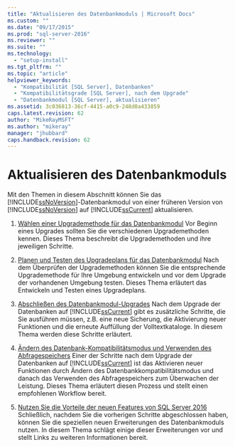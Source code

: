 ```yaml
---
title: "Aktualisieren des Datenbankmoduls | Microsoft Docs"
ms.custom: ""
ms.date: "09/17/2015"
ms.prod: "sql-server-2016"
ms.reviewer: ""
ms.suite: ""
ms.technology: 
  - "setup-install"
ms.tgt_pltfrm: ""
ms.topic: "article"
helpviewer_keywords: 
  - "Kompatibilität [SQL Server], Datenbanken"
  - "Kompatibilitätsgrade [SQL Server], nach dem Upgrade"
  - "Datenbankmodul [SQL Server], aktualisieren"
ms.assetid: 3c036813-36cf-4415-a0c9-248d0a433859
caps.latest.revision: 62
author: "MikeRayMSFT"
ms.author: "mikeray"
manager: "jhubbard"
caps.handback.revision: 62
---
```

# Aktualisieren des Datenbankmoduls
  Mit den Themen in diesem Abschnitt können Sie das [!INCLUDE[ssNoVersion](../../includes/ssnoversion-md.md)]-Datenbankmodul von einer früheren Version von [!INCLUDE[ssNoVersion](../../includes/ssnoversion-md.md)] auf [!INCLUDE[ssCurrent](../../includes/sscurrent-md.md)] aktualisieren.  
  
1.  [Wählen einer Upgrademethode für das Datenbankmodul](../../database-engine/install-windows/choose-a-database-engine-upgrade-method.md) Vor Beginn eines Upgrades sollten Sie die verschiedenen Upgrademethoden kennen. Dieses Thema beschreibt die Upgrademethoden und ihre jeweiligen Schritte.  
  
2.  [Planen und Testen des Upgradeplans für das Datenbankmodul](../../database-engine/install-windows/plan-and-test-the-database-engine-upgrade-plan.md) Nach dem Überprüfen der Upgrademethoden können Sie die entsprechende Upgrademethode für Ihre Umgebung entwickeln und vor dem Upgrade der vorhandenen Umgebung testen. Dieses Thema erläutert das Entwickeln und Testen eines Upgradeplans.  
  
3.  [Abschließen des Datenbankmodul-Upgrades](../../database-engine/install-windows/complete-the-database-engine-upgrade.md) Nach dem Upgrade der Datenbanken auf [!INCLUDE[ssCurrent](../../includes/sscurrent-md.md)] gibt es zusätzliche Schritte, die Sie ausführen müssen, z.B. eine neue Sicherung, die Aktivierung neuer Funktionen und die erneute Auffüllung der Volltextkataloge. In diesem Thema werden diese Schritte erläutert.  
  
4.  [Ändern des Datenbank-Kompatibilitätsmodus und Verwenden des Abfragespeichers](../../database-engine/install-windows/change-the-database-compatibility-mode-and-use-the-query-store.md) Einer der Schritte nach dem Upgrade der Datenbanken auf [!INCLUDE[ssCurrent](../../includes/sscurrent-md.md)] ist das Aktivieren neuer Funktionen durch Ändern des Datenbankkompatibilitätsmodus und danach das Verwenden des Abfragespeichers zum Überwachen der Leistung. Dieses Thema erläutert diesen Prozess und stellt einen empfohlenen Workflow bereit.  
  
5.  [Nutzen Sie die Vorteile der neuen Features von SQL Server 2016](../Topic/Take%20Advantage%20of%20New%20SQL%20Server%202016%20Features.md) Schließlich, nachdem Sie die vorherigen Schritte abgeschlossen haben, können Sie die speziellen neuen Erweiterungen des Datenbankmoduls nutzen. In diesem Thema schlägt einige dieser Erweiterungen vor und stellt Links zu weiteren Informationen bereit.  
  
  